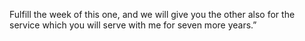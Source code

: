 Fulfill the week of this one, and we will give you the other also for the service which you will serve with me for seven more years.”